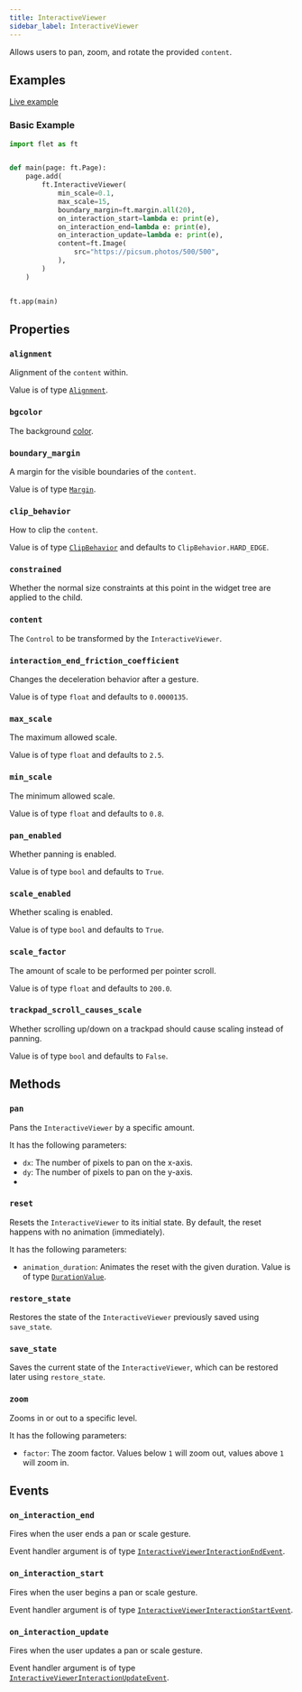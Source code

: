 ```yaml
---
title: InteractiveViewer
sidebar_label: InteractiveViewer
---
```


Allows users to pan, zoom, and rotate the provided `content`.

## Examples

[Live example](https://flet-controls-gallery.fly.dev/utility/interactiveviewer)

### Basic Example

```python
import flet as ft


def main(page: ft.Page):
    page.add(
        ft.InteractiveViewer(
            min_scale=0.1,
            max_scale=15,
            boundary_margin=ft.margin.all(20),
            on_interaction_start=lambda e: print(e),
            on_interaction_end=lambda e: print(e),
            on_interaction_update=lambda e: print(e),
            content=ft.Image(
                src="https://picsum.photos/500/500",
            ),
        )
    )


ft.app(main)
```

## Properties

### `alignment`

Alignment of the `content` within.

Value is of type [`Alignment`](/docs/reference/types/alignment).

### `bgcolor`

The background [color](/docs/reference/colors).

### `boundary_margin`

A margin for the visible boundaries of the `content`.

Value is of type [`Margin`](/docs/reference/types/margin).

### `clip_behavior`

How to clip the `content`.

Value is of type [`ClipBehavior`](/docs/reference/types/clipbehavior) and defaults to `ClipBehavior.HARD_EDGE`.

### `constrained`

Whether the normal size constraints at this point in the widget tree are applied to the child.

### `content`

The `Control` to be transformed by the `InteractiveViewer`.

### `interaction_end_friction_coefficient`

Changes the deceleration behavior after a gesture.

Value is of type `float` and defaults to `0.0000135`.

### `max_scale`

The maximum allowed scale.

Value is of type `float` and defaults to `2.5`.

### `min_scale`

The minimum allowed scale.

Value is of type `float` and defaults to `0.8`.

### `pan_enabled`

Whether panning is enabled.

Value is of type `bool` and defaults to `True`.

### `scale_enabled`

Whether scaling is enabled.

Value is of type `bool` and defaults to `True`.

### `scale_factor`

The amount of scale to be performed per pointer scroll.

Value is of type `float` and defaults to `200.0`.

### `trackpad_scroll_causes_scale`

Whether scrolling up/down on a trackpad should cause scaling instead of panning.

Value is of type `bool` and defaults to `False`.

## Methods

### `pan`

Pans the `InteractiveViewer` by a specific amount.

It has the following parameters:
- `dx`: The number of pixels to pan on the x-axis.
- `dy`: The number of pixels to pan on the y-axis.
- 
### `reset`

Resets the `InteractiveViewer` to its initial state. By default, the reset happens with no animation (immediately).

It has the following parameters:
- `animation_duration`: Animates the reset with the given duration. Value is of type [`DurationValue`](/docs/reference/types/aliases#durationvalue).

### `restore_state`

Restores the state of the `InteractiveViewer` previously saved using `save_state`.

### `save_state`

Saves the current state of the `InteractiveViewer`, which can be restored later using `restore_state`.

### `zoom`

Zooms in or out to a specific level.

It has the following parameters:
- `factor`: The zoom factor. Values below `1` will zoom out, values above `1` will zoom in.

## Events

### `on_interaction_end`

Fires when the user ends a pan or scale gesture.

Event handler argument is of type [`InteractiveViewerInteractionEndEvent`](/docs/reference/types/interactiveviewerinteractionendevent).

### `on_interaction_start`

Fires when the user begins a pan or scale gesture.

Event handler argument is of type [`InteractiveViewerInteractionStartEvent`](/docs/reference/types/interactiveviewerinteractionstartevent).

### `on_interaction_update`

Fires when the user updates a pan or scale gesture.

Event handler argument is of type [`InteractiveViewerInteractionUpdateEvent`](/docs/reference/types/interactiveviewerinteractionupdateevent).

